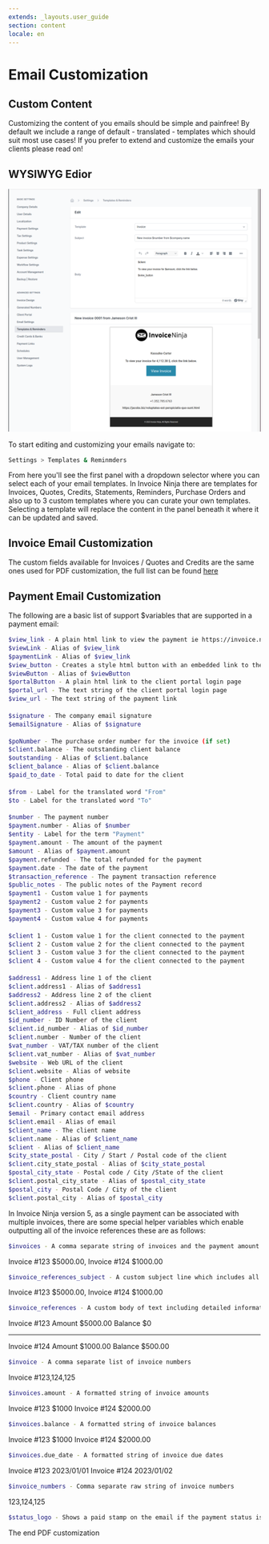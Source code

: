 ```yaml
---
extends: _layouts.user_guide 
section: content
locale: en
---
```


# Email Customization

## Custom Content

Customizing the content of you emails should be simple and painfree! By default we include a range of default - translated - templates which should suit most use cases! If you prefer to extend and customize the emails your clients please read on!

## WYSIWYG Edior
![alt text](/assets/images/reminders_templates/template_editor.png "Email content editor")

To start editing and customizing your emails navigate to:

```bash
Settings > Templates & Reminmders
```

From here you'll see the first panel with a dropdown selector where you can select each of your email templates. In Invoice Ninja there are templates for Invoices, Quotes, Credits, Statements, Reminders, Purchase Orders and also up to 3 custom templates where you can curate your own templates.
Selecting a template will replace the content in the panel beneath it where it can be updated and saved.

## Invoice Email Customization

The custom fields available for Invoices / Quotes and Credits are the same ones used for PDF customization, the full list can be found [here](https://invoiceninja.github.io/en/custom-fields/#custom-fields)

## Payment Email Customization

The following are a basic list of support $variables that are supported in a payment email:

```bash
$view_link - A plain html link to view the payment ie https://invoice.ninja/client/payment/123
$viewLink - Alias of $view_link
$paymentLink - Alias of $view_link
$view_button - Creates a style html button with an embedded link to the client portal
$viewButton - Alias of $viewButton
$portalButton - A plain html link to the client portal login page
$portal_url - The text string of the client portal login page
$view_url - The text string of the payment link

$signature - The company email signature
$emailSignature - Alias of $signature

$poNumber - The purchase order number for the invoice (if set)
$client.balance - The outstanding client balance
$outstanding - Alias of $client.balance
$client_balance - Alias of $client.balance
$paid_to_date - Total paid to date for the client

$from - Label for the translated word "From"
$to - Label for the translated word "To"

$number - The payment number
$payment.number - Alias of $number
$entity - Label for the term "Payment"
$payment.amount - The amount of the payment
$amount - Alias of $payment.amount
$payment.refunded - The total refunded for the payment
$payment.date - The date of the payment
$transaction_reference - The payment transaction reference
$public_notes - The public notes of the Payment record
$payment1 - Custom value 1 for payments
$payment2 - Custom value 2 for payments
$payment3 - Custom value 3 for payments
$payment4 - Custom value 4 for payments

$client 1 - Custom value 1 for the client connected to the payment
$client 2 - Custom value 2 for the client connected to the payment
$client 3 - Custom value 3 for the client connected to the payment
$client 4 - Custom value 4 for the client connected to the payment

$address1 - Address line 1 of the client
$client.address1 - Alias of $address1
$address2 - Address line 2 of the client
$client.address2 - Alias of $address2
$client_address - Full client address
$id_number - ID Number of the client
$client.id_number - Alias of $id_number
$client.number - Number of the client
$vat_number - VAT/TAX number of the client
$client.vat_number - Alias of $vat_number
$website - Web URL of the client
$client.website - Alias of website
$phone - Client phone
$client.phone - Alias of phone
$country - Client country name
$client.country - Alias of $country
$email - Primary contact email address
$client.email - Alias of email
$client_name - The client name
$client.name - Alias of $client_name
$client - Alias of $client_name
$city_state_postal - City / Start / Postal code of the client
$client.city_state_postal - Alias of $city_state_postal
$postal_city_state - Postal code / City /State of the client
$client.postal_city_state - Alias of $postal_city_state
$postal_city - Postal Code / City of the client
$client.postal_city - Alias of $postal_city

```

In Invoice Ninja version 5, as a single payment can be associated with multiple invoices, there are some special helper variables which enable outputting all of the invoice references these are as follows:

```bash
$invoices - A comma separate string of invoices and the payment amount received for example:
```

<x-info>
Invoice #123 $5000.00, Invoice #124 $1000.00
</x-info>

```bash
$invoice_references_subject - A custom subject line which includes all of the invoices and their amounts, ie:
```

<x-info>
Invoice #123 $5000.00, Invoice #124 $1000.00
</x-info>

```bash
$invoice_references - A custom body of text including detailed information of the invoices
```

<x-info>
Invoice #123
Amount $5000.00
Balance $0

--------

Invoice #124
Amount $1000.00
Balance $500.00
</x-info>

```bash
$invoice - A comma separate list of invoice numbers
```
<x-info>
Invoice #123,124,125
</x-info>

```bash
$invoices.amount - A formatted string of invoice amounts
```

<x-info>
Invoice #123 $1000 Invoice #124 $2000.00
</x-info>


```bash
$invoices.balance - A formatted string of invoice balances
```

<x-info>
Invoice #123 $1000 Invoice #124 $2000.00
</x-info>


```bash
$invoices.due_date - A formatted string of invoice due dates
```

<x-info>
Invoice #123 2023/01/01 Invoice #124 2023/01/02
</x-info>

```bash
$invoice_numbers - Comma separate raw string of invoice numbers
```

<x-info>
123,124,125
</x-info>

```bash
$status_logo - Shows a paid stamp on the email if the payment status is completed
```

The end
<x-next url=/en/custom-fields>PDF customization</x-next>
